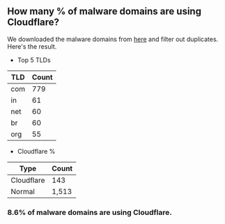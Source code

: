 ## How many % of malware domains are using Cloudflare?


We downloaded the malware domains from [here](https://urlhaus.abuse.ch) and filter out duplicates.
Here's the result.


[//]: # (start replacement)


- Top 5 TLDs

| TLD | Count |
| --- | --- |
| com | 779 |
| in | 61 |
| net | 60 |
| br | 60 |
| org | 55 |


- Cloudflare %

| Type | Count |
| --- | --- |
| Cloudflare | 143 |
| Normal | 1,513 |


### 8.6% of malware domains are using Cloudflare.